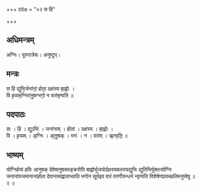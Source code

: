 +++
title = "०२ स हि"

+++
## अधिमन्त्रम्
अग्निः। पूरुरात्रेयः। अनुष्टुप्।

## मन्त्रः
स हि द्युभि॒र्जना॑नां॒ होता॒ दक्ष॑स्य बा॒ह्वोः ।  
वि ह॒व्यम॒ग्निरा॑नु॒षग्भगो॒ न वार॑मृण्वति ॥

## पदपाठः
सः । हि । द्युऽभिः॑ । जना॑नाम् । होता॑ । दक्ष॑स्य । बा॒ह्वोः ।  
वि । ह॒व्यम् । अ॒ग्निः । आ॒नु॒षक् । भगः॑ । न । वार॑म् । ऋ॒ण्व॒ति॒ ॥

## भाष्यम्
योग्निर्हव्यं हविः आनुषक् देवेष्वनुषक्तङ्करोति बाह्वोर्भुजयोर्दक्षस्यबलस्यद्युभिः द्युतिभिर्युक्तःसोग्निः जनानांयजमानानांहोता देवानामाह्वाताभवति भगोन सूर्यइव वारं वरणीयन्धनं न्यृण्वति विशेषेणप्रयच्छतिमनुष्येषु ॥ २ ॥